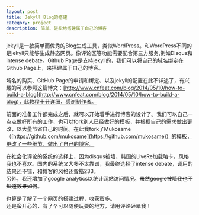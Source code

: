 ```yaml
---
layout: post
title: Jekyll Blog的搭建
category: project
description: 简单、轻松地搭建属于自己的博客
---
```

jekyll是一款简单而优秀的Blog生成工具，类似WordPress。和WordPress不同的是jekyll只能够生成静态网页。像评论区等功能需要配合第三方服务,例如Disqus和intense debate。Github Page是支持jekyll的，我们可以将自己的域名绑定在Github Page上，来搭建属于自己的博客。  

域名的购买、GitHub Page的申请和绑定、以及jekyll的配置在此不详述了，有兴趣的可以参照这篇博文：[http://www.cnfeat.com/blog/2014/05/10/how-to-build-a-blog](http://www.cnfeat.com/blog/2014/05/10/how-to-build-a-blog)，此教程十分详细，感谢制作者。  

前面的准备工作都完成之后，就可以开始着手进行博客的设计了。我们可以自己一点点做好所有的工作，也可以fork别人已经做好的模板，并根据自己的需求做出更改，以大量节省自己的时间。在此我fork了Mukosame（[https://github.com/mukosame](https://github.com/mukosame)）的模板，更改了一些细节，做出了自己的博客。  

在社会化评论的系统的选择上，因为disqus被墙，韩国的LiveRe加载略卡，风格我也不喜欢。国内的系统又大多不太靠谱，我最终选择了intense debate，调用的结果还不错，和博客的风格还蛮搭233。  
另外，我还增加了google analytics以统计网站访问情况。~~虽然google被墙我也不知道效果如何~~。  

也算是了解了一个网页的搭建过程，收获蛮多。  
还是蛮开心的，有了个可以随便玩耍的地方，请用评论砸晕我！